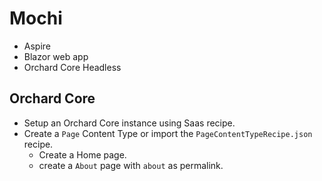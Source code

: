 # Mochi

- Aspire
- Blazor web app
- Orchard Core Headless

## Orchard Core

- Setup an Orchard Core instance using Saas recipe.
- Create a `Page` Content Type or import the `PageContentTypeRecipe.json` recipe.
    - Create a Home page.
    - create a `About` page with `about` as permalink.
